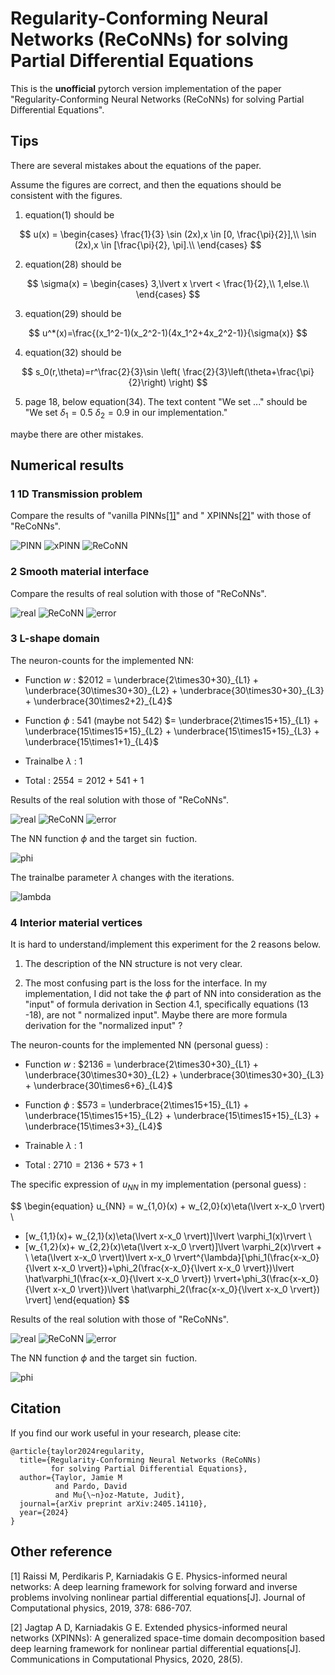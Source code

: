 # Regularity-Conforming Neural Networks (ReCoNNs) for solving Partial Differential Equations

This is the **unofficial** pytorch version implementation of the paper "Regularity-Conforming Neural Networks (ReCoNNs)
for
solving Partial Differential Equations".

## Tips

There are several mistakes about the equations of the paper.

Assume the figures are correct, and then the equations should be consistent with the figures.

1. equation(1) should be

$$
u(x) =
\begin{cases}
\frac{1}{3} \sin (2x),x \in [0, \frac{\pi}{2}],\\
\sin (2x),x \in [\frac{\pi}{2}, \pi].\\
\end{cases}
$$

2. equation(28) should be

$$
\sigma(x) =
\begin{cases}
3,\lvert x \rvert < \frac{1}{2},\\
1,else.\\
\end{cases}
$$

3. equation(29) should be

$$
u^*(x)=\frac{(x_1^2-1)(x_2^2-1)(4x_1^2+4x_2^2-1)}{\sigma(x)}
$$

4. equation(32) should be

$$
s_0(r,\theta)=r^\frac{2}{3}\sin \left( \frac{2}{3}\left(\theta+\frac{\pi}{2}\right) \right)
$$

5. page 18, below equation(34). The text content "We set ..." should be "We set $\delta_1=0.5$ $\delta_2=0.9$ in our
   implementation."

maybe there are other mistakes.

## Numerical results

### 1 1D Transmission problem

Compare the results of "vanilla PINNs[[1]](https://doi.org/10.1016/j.jcp.2018.10.045)" and "
XPINNs[[2]](https://doi.org/10.4208/cicp.OA-2020-0164)" with those of "ReCoNNs".

![PINN](./assets/1D_case/PINN.png)
![xPINN](./assets/1D_case/xPINN.png)
![ReCoNN](./assets/1D_case/ReCoNN.png)

### 2 Smooth material interface

Compare the results of real solution with those of "ReCoNNs".

![real](./assets/2D_smooth/real.png)
![ReCoNN](./assets/2D_smooth/ReCoNN.png)
![error](./assets/2D_smooth/error.png)

### 3 L-shape domain

The neuron-counts for the implemented NN:

- Function $w$ : $2012 = \underbrace{2\times30+30}_{L1} + \underbrace{30\times30+30}_{L2} + \underbrace{30\times30+30}_{L3} + \underbrace{30\times2+2}_{L4}$  

- Function $\phi$ : $541$ (maybe not $542$) $= \underbrace{2\times15+15}_{L1} + \underbrace{15\times15+15}_{L2} + \underbrace{15\times15+15}_{L3} + \underbrace{15\times1+1}_{L4}$  

- Trainalbe $\lambda$ : $1$

- Total : $2554 = 2012+541+1$

Results of the real solution with those of "ReCoNNs".

![real](./assets/2D_L_shape/real.png)
![ReCoNN](./assets/2D_L_shape/ReCoNN.png)
![error](./assets/2D_L_shape/error.png)

The NN function $\phi$ and the target $\sin$ fuction.

![phi](./assets/2D_L_shape/ReCoNN_phi.png)

The trainalbe parameter $\lambda$ changes with the iterations.

![lambda](./assets/2D_L_shape/ReCoNN_lambda.png)

### 4 Interior material vertices

It is hard to understand/implement this experiment for the 2 reasons below.

1. The description of the NN structure is not very clear.

2. The most confusing part is the loss for the interface. In my implementation, I did not take the $\phi$ part of NN
   into consideration as the "input" of formula derivation in Section 4.1, specifically equations (13 -18), are not "
   normalized input". Maybe there are more formula derivation for the "normalized input" ?

The neuron-counts for the implemented NN (personal guess) :

- Function $w$ : $2136 = \underbrace{2\times30+30}_{L1} + \underbrace{30\times30+30}_{L2} + \underbrace{30\times30+30}_{L3} + \underbrace{30\times6+6}_{L4}$  

- Function $\phi$ : $573 = \underbrace{2\times15+15}_{L1} + \underbrace{15\times15+15}_{L2} + \underbrace{15\times15+15}_{L3} + \underbrace{15\times3+3}_{L4}$  

- Trainable $\lambda$ : $1$

- Total : $2710=2136+573+1$

The specific expression of $u_{NN}$ in my implementation (personal guess) :

$$
\begin{equation}
u_{NN} = w_{1,0}(x) + w_{2,0}(x)\eta(\lvert x-x_0 \rvert) \\
+ [w_{1,1}(x)+ w_{2,1}(x)\eta(\lvert x-x_0 \rvert)]\lvert \varphi_1(x)\rvert \\
+ [w_{1,2}(x)+ w_{2,2}(x)\eta(\lvert x-x_0 \rvert)]\lvert \varphi_2(x)\rvert + \\
 \eta(\lvert x-x_0 \rvert)\lvert x-x_0 \rvert^{\lambda}[\phi_1(\frac{x-x_0}{\lvert x-x_0 \rvert})+\phi_2(\frac{x-x_0}{\lvert x-x_0 \rvert})\lvert \hat\varphi_1(\frac{x-x_0}{\lvert x-x_0 \rvert}) \rvert+\phi_3(\frac{x-x_0}{\lvert x-x_0 \rvert})\lvert \hat\varphi_2(\frac{x-x_0}{\lvert x-x_0 \rvert}) \rvert]
\end{equation}
$$

Results of the real solution with those of "ReCoNNs".

![real](./assets/2D_material/real.png)
![ReCoNN](./assets/2D_material/ReCoNN.png)
![error](./assets/2D_material/error.png)

The NN function $\phi$ and the target $\sin$ fuction.

![phi](./assets/2D_material/ReCoNN_phi.png)

## Citation

If you find our work useful in your research, please cite:

```
@article{taylor2024regularity,
  title={Regularity-Conforming Neural Networks (ReCoNNs) 
         for solving Partial Differential Equations},
  author={Taylor, Jamie M 
          and Pardo, David 
          and Mu{\~n}oz-Matute, Judit},
  journal={arXiv preprint arXiv:2405.14110},
  year={2024}
}
```

## Other reference

[1] Raissi M, Perdikaris P, Karniadakis G E. Physics-informed neural networks: A deep learning framework for solving
forward and inverse problems involving nonlinear partial differential equations[J]. Journal of Computational physics,
2019, 378: 686-707.

[2] Jagtap A D, Karniadakis G E. Extended physics-informed neural networks (XPINNs): A generalized space-time domain
decomposition based deep learning framework for nonlinear partial differential equations[J]. Communications in
Computational Physics, 2020, 28(5).